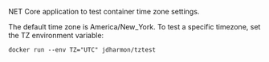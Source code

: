 NET Core application to test container time zone settings.

The default time zone is America/New_York. To test a specific timezone, set the TZ environment variable:
```console
docker run --env TZ="UTC" jdharmon/tztest
```
